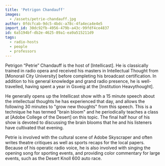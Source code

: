 ```yaml
---
title: 'Petrigon Chandauff'
images:
  - /assets/petrie-chandauff.jpg
author: 0fdcfcab-9dc5-4bdc-a78c-4fa4eca4e4e5
import_id: 30dc92fb-4956-479b-a43c-99fdf4ce4837
id: 6a5194bf-db2e-4625-89a1-ea9a515211d9
tags:
  - radio-hosts
  - people
  - professors
---
```

Petrigon “Petrie” Chandauff is the host of [Intellicast]. He is classically trained in radio opera and received his masters in Intellectual Thought from [Monorail City University] before completing his broadcast certification. In addition to his general knowledge and grand radio presence, he is well-travelled, having spent a year in Gsveig at the [Institution Heavythought].

He generally opens up the Intellicast show with a 15 minute speech about the intellectual thoughts he has experienced that day, and allows the following 30 minutes to "grow new thoughts" from this speech. This is a technique he has termed "brain bloom" and he periodically teaches a class at [Adobe College of the Desert] on this topic. The final half hour of his show is devoted to discussing the brain blooms that he and his listeners have cultivated that evening.

Petrie is involved with the cultural scene of Adobe Skyscraper and often writes theatre critiques as well as sports recaps for the local papers. Because of his operatic radio voice, he is also involved with singing the opening song for sporting events, and providing color commentary for large events, such as the Desert Knoll 600 auto race.